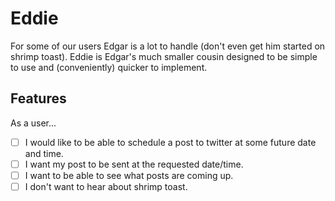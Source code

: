 Eddie
=====

For some of our users Edgar is a lot to handle (don't even get him started on
shrimp toast). Eddie is Edgar's much smaller cousin designed to be simple to
use and (conveniently) quicker to implement.

Features
--------

As a user...

- [ ] I would like to be able to schedule a post to twitter at some future
date and time.
- [ ] I want my post to be sent at the requested date/time.
- [ ] I want to be able to see what posts are coming up.
- [ ] I don't want to hear about shrimp toast.
